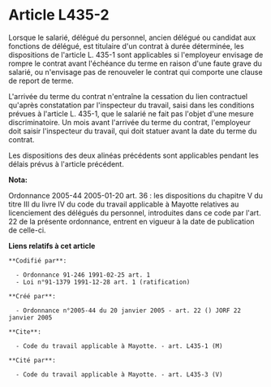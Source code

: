 # Article L435-2

Lorsque le salarié, délégué du personnel, ancien délégué ou candidat aux fonctions de délégué, est titulaire d'un contrat à
durée déterminée, les dispositions de l'article L. 435-1 sont applicables si l'employeur envisage de rompre le contrat avant
l'échéance du terme en raison d'une faute grave du salarié, ou n'envisage pas de renouveler le contrat qui comporte une
clause de report de terme.

L'arrivée du terme du contrat n'entraîne la cessation du lien contractuel qu'après constatation par l'inspecteur du travail,
saisi dans les conditions prévues à l'article L. 435-1, que le salarié ne fait pas l'objet d'une mesure discriminatoire. Un
mois avant l'arrivée du terme du contrat, l'employeur doit saisir l'inspecteur du travail, qui doit statuer avant la date du
terme du contrat.

Les dispositions des deux alinéas précédents sont applicables pendant les délais prévus à l'article précédent.

**Nota:**

Ordonnance 2005-44 2005-01-20 art. 36 : les dispositions du chapitre V du titre III du livre IV du code du travail applicable
à Mayotte relatives au licenciement des délégués du personnel, introduites dans ce code par l'art. 22 de la présente
ordonnance, entrent en vigueur à la date de publication de celle-ci.

**Liens relatifs à cet article**

	**Codifié par**:

	  - Ordonnance 91-246 1991-02-25 art. 1
	  - Loi n°91-1379 1991-12-28 art. 1 (ratification)

	**Créé par**:

	  - Ordonnance n°2005-44 du 20 janvier 2005 - art. 22 () JORF 22 janvier 2005

	**Cite**:

	  - Code du travail applicable à Mayotte. - art. L435-1 (M)

	**Cité par**:

	  - Code du travail applicable à Mayotte. - art. L435-3 (V)
